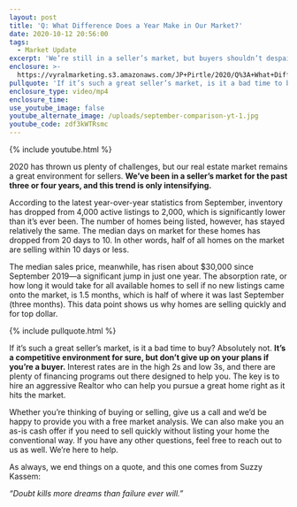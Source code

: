 ```yaml
---
layout: post
title: 'Q: What Difference Does a Year Make in Our Market?'
date: 2020-10-12 20:56:00
tags:
  - Market Update
excerpt: 'We’re still in a seller’s market, but buyers shouldn’t despair.'
enclosure: >-
  https://vyralmarketing.s3.amazonaws.com/JP+Pirtle/2020/Q%3A+What+Difference+Does+a+Year+Make+in+Our+Market%3F.mp4
pullquote: 'If it’s such a great seller’s market, is it a bad time to buy? Absolutely not.'
enclosure_type: video/mp4
enclosure_time:
use_youtube_image: false
youtube_alternate_image: /uploads/september-comparison-yt-1.jpg
youtube_code: zdf3kWTRsmc
---
```


{% include youtube.html %}

2020 has thrown us plenty of challenges, but our real estate market remains a great environment for sellers. **We’ve been in a seller’s market for the past three or four years, and this trend is only intensifying.**&nbsp;

According to the latest year-over-year statistics from September, inventory has dropped from 4,000 active listings to 2,000, which is significantly lower than it’s ever been. The number of homes being listed, however, has stayed relatively the same. The median days on market for these homes has dropped from 20 days to 10. In other words, half of all homes on the market are selling within 10 days or less.&nbsp;

The median sales price, meanwhile, has risen about $30,000 since September 2019—a significant jump in just one year. The absorption rate, or how long it would take for all available homes to sell if no new listings came onto the market, is 1.5 months, which is half of where it was last September (three months). This data point shows us why homes are selling quickly and for top dollar.&nbsp;

{% include pullquote.html %}

If it’s such a great seller’s market, is it a bad time to buy? Absolutely not. **It’s a competitive environment for sure, but don’t give up on your plans if you’re a buyer.** Interest rates are in the high 2s and low 3s, and there are plenty of financing programs out there designed to help you. The key is to hire an aggressive Realtor who can help you pursue a great home right as it hits the market.&nbsp;

Whether you’re thinking of buying or selling, give us a call and we’d be happy to provide you with a free market analysis. We can also make you an as-is cash offer if you need to sell quickly without listing your home the conventional way. If you have any other questions, feel free to reach out to us as well. We’re here to help.

As always, we end things on a quote, and this one comes from Suzzy Kassem:

*“Doubt kills more dreams than failure ever will.”*